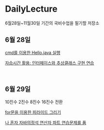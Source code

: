 # DailyLecture
6월28일~11월30일 기간의 국비수업을 필기할 저장소

<h2>6월 28일</h2>
<p><a href = "https://raw.githubusercontent.com/shinseogyong/DailyLecture/main/Hello.java">cmd를 이용한 Hello.java 실행<a></a></p>
<p><a href = "https://github.com/shinseogyong/DailyLecture/blob/main/Interface_Ex01.java">자습시간 활용: 인터페이스와 추상클래스 구현 연습</a></p>
<br>
<h2>6월 29일</h2>
<p>10진수 2진수 8진수 16진수 전환</p>
<p><a href = "https://github.com/shinseogyong/DailyLecture/blob/main/Pyramid.java">for문을 이용한 피라미드 그리기</a></p>
<p><a href = "https://github.com/shinseogyong/DailyLecture/blob/main/Operator_07.java">나 혼자 자바의정석 연산자 파트 연습문제를 품</a></p>

